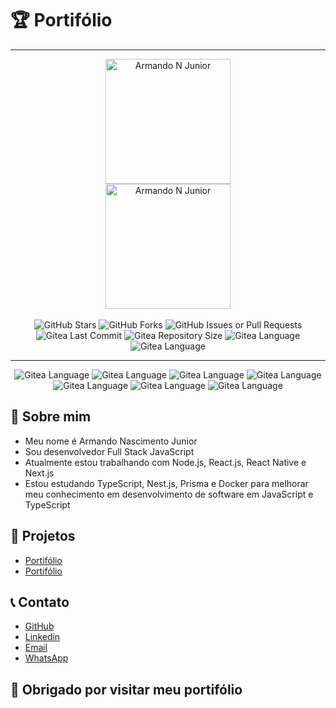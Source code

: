 # 🏆 Portifólio 
<hr>
<div align="center">
    <img src="https://armandojunior.dev.br/_next/image?url=%2Fminha-foto.png&w=2048&q=90" alt="Armando N Junior" width="200">
    <div align="center">
        <img src="https://img.shields.io/badge/Armando%20N%20Junior-%231A1A1A?style=for-the-badge&logo=armandojunior.dev.br&logoColor=white" alt="Armando N Junior" width="200">
    </div><br/>
    <div>
        <img alt="GitHub Stars" src="https://img.shields.io/github/stars/armando-junior/armandojunior?style=social">
        <img alt="GitHub Forks" src="https://img.shields.io/github/forks/armando-junior/armandojunior?style=social">
        <img alt="GitHub Issues or Pull Requests" src="https://img.shields.io/github/issues/armando-junior/armandojunior">
        <img alt="Gitea Last Commit" src="https://img.shields.io/github/last-commit/armando-junior/armandojunior">
        <img alt="Gitea Repository Size" src="https://img.shields.io/github/repo-size/armando-junior/armandojunior">
        <img alt="Gitea Language" src="https://img.shields.io/github/languages/top/armando-junior/armandojunior">
        <img alt="Gitea Language" src="https://img.shields.io/github/languages/count/armando-junior/armandojunior"><hr/>
        <img alt="Gitea Language" src="https://img.shields.io/badge/TypeScript-007ACC?style=for-the-badge&logo=typescript&logoColor=white">
        <img alt="Gitea Language" src="https://img.shields.io/badge/React-20232A?style=for-the-badge&logo=react&logoColor=61DAFB">
        <img alt="Gitea Language" src="https://img.shields.io/badge/Next.js-000000?style=for-the-badge&logo=next.js&logoColor=white">
        <img alt="Gitea Language" src="https://img.shields.io/badge/Node.js-43853D?style=for-the-badge&logo=node.js&logoColor=white">
        <img alt="Gitea Language" src="https://img.shields.io/badge/Prisma-2C2A72?style=for-the-badge&logo=prisma&logoColor=white">
        <img alt="Gitea Language" src="https://img.shields.io/badge/PostgreSQL-316192?style=for-the-badge&logo=postgresql&logoColor=white">
        <img alt="Gitea Language" src="https://img.shields.io/badge/Docker-2496ED?style=for-the-badge&logo=docker&logoColor=white">
    </div>
</div>

## 👋 Sobre mim

- Meu nome é Armando Nascimento Junior
- Sou desenvolvedor Full Stack JavaScript
- Atualmente estou trabalhando com Node.js, React.js, React Native e Next.js
- Estou estudando TypeScript, Nest.js, Prisma e Docker para melhorar meu conhecimento em desenvolvimento de software em JavaScript e TypeScript

## 🚀 Projetos

- [Portifólio](https://armandojunior.dev.br/)
- [Portifólio](https://armandojunior.dev.br/)

## 📞 Contato

- [GitHub](https://github.com/armando-junior)
- [Linkedin](https://www.linkedin.com/in/armandonascimentojunior/)
- [Email](mailto:armandojrn@gmail.com)
- [WhatsApp](https://wa.me/5548998676887)

## 🙏 Obrigado por visitar meu portifólio